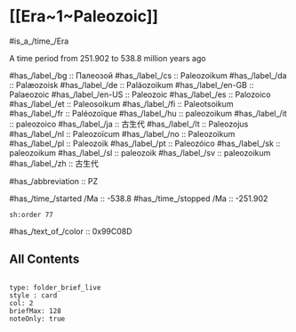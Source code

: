 
# [[Era~1~Paleozoic]] 

#is_a_/time_/Era 

A time period from 251.902 to 538.8 million years ago


#has_/label_/bg  :: Палеозой
#has_/label_/cs  :: Paleozoikum
#has_/label_/da  :: Palæozoisk
#has_/label_/de  :: Paläozoikum
#has_/label_/en-GB  :: Palaeozoic
#has_/label_/en-US  :: Paleozoic
#has_/label_/es  :: Palozoico
#has_/label_/et  :: Paleosoikum
#has_/label_/fi  :: Paleotsoikum
#has_/label_/fr  :: Paléozoïque
#has_/label_/hu  :: paleozoikum
#has_/label_/it  :: paleozoico
#has_/label_/ja  :: 古生代
#has_/label_/lt  :: Paleozojus
#has_/label_/nl  :: Paleozoïcum
#has_/label_/no  :: Paleozoikum
#has_/label_/pl  :: Paleozoik
#has_/label_/pt  :: Paleozóico
#has_/label_/sk  :: paleozoikum
#has_/label_/sl  :: paleozoik
#has_/label_/sv  :: paleozoikum
#has_/label_/zh  :: 古生代

#has_/abbreviation :: PZ

#has_/time_/started /Ma :: -538.8 
#has_/time_/stopped /Ma :: -251.902 

    sh:order 77 

#has_/text_of_/color :: 0x99C08D

## All Contents

```folderv
```

```ccard
type: folder_brief_live
style : card
col: 2
briefMax: 128
noteOnly: true
```


